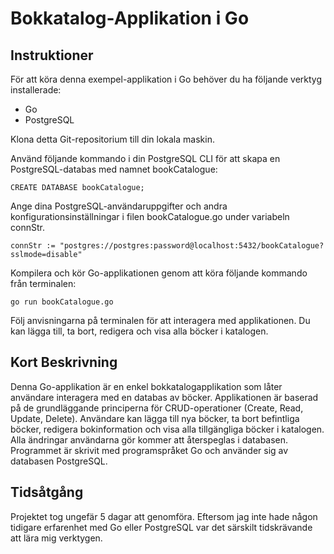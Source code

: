 # Bokkatalog-Applikation i Go

## Instruktioner
För att köra denna exempel-applikation i Go behöver du ha följande verktyg installerade:
- Go
- PostgreSQL

Klona detta Git-repositorium till din lokala maskin.

Använd följande kommando i din PostgreSQL CLI för att skapa en PostgreSQL-databas med namnet bookCatalogue:

```CREATE DATABASE bookCatalogue;```

Ange dina PostgreSQL-användaruppgifter och andra konfigurationsinställningar i filen bookCatalogue.go under variabeln connStr.

```connStr := "postgres://postgres:password@localhost:5432/bookCatalogue?sslmode=disable"```

Kompilera och kör Go-applikationen genom att köra följande kommando från terminalen:

```go run bookCatalogue.go```

Följ anvisningarna på terminalen för att interagera med applikationen.
Du kan lägga till, ta bort, redigera och visa alla böcker i katalogen.

## Kort Beskrivning
Denna Go-applikation är en enkel bokkatalogapplikation som låter användare interagera med en databas av böcker. 
Applikationen är baserad på de grundläggande principerna för CRUD-operationer (Create, Read, Update, Delete). 
Användare kan lägga till nya böcker, ta bort befintliga böcker, redigera bokinformation och visa alla tillgängliga böcker i katalogen.
Alla ändringar användarna gör kommer att återspeglas i databasen. Programmet är skrivit med programspråket Go och använder sig av databasen PostgreSQL.

## Tidsåtgång
Projektet tog ungefär 5 dagar att genomföra. Eftersom jag inte hade någon tidigare erfarenhet med Go eller PostgreSQL var det särskilt tidskrävande att lära mig verktygen.
